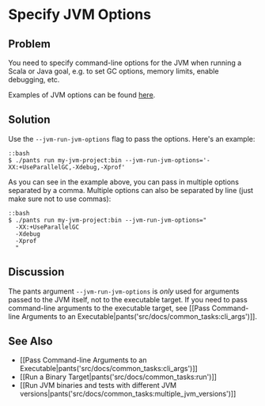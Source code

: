 # Specify JVM Options

## Problem

You need to specify command-line options for the JVM when running a Scala or Java goal, e.g. to set GC options, memory limits, enable debugging, etc.

Examples of JVM options can be found [here](https://docs.oracle.com/cd/E13150_01/jrockit_jvm/jrockit/jrdocs/refman/optionX.html).

## Solution

Use the `--jvm-run-jvm-options` flag to pass the options. Here's an example:

    ::bash
    $ ./pants run my-jvm-project:bin --jvm-run-jvm-options='-XX:+UseParallelGC,-Xdebug,-Xprof'

As you can see in the example above, you can pass in multiple options separated by a comma. Multiple options can also be separated by line (just make sure not to use commas):

    ::bash
    $ ./pants run my-jvm-project:bin --jvm-run-jvm-options="
      -XX:+UseParallelGC
      -Xdebug
      -Xprof
      "


## Discussion

The pants argument `--jvm-run-jvm-options` is *only* used for arguments passed to the JVM itself, not to the executable target. If you need to pass command-line arguments to the executable target, see [[Pass Command-line Arguments to an Executable|pants('src/docs/common_tasks:cli_args')]].


## See Also

* [[Pass Command-line Arguments to an Executable|pants('src/docs/common_tasks:cli_args')]]
* [[Run a Binary Target|pants('src/docs/common_tasks:run')]]
* [[Run JVM binaries and tests with different JVM versions|pants('src/docs/common_tasks:multiple_jvm_versions')]]
